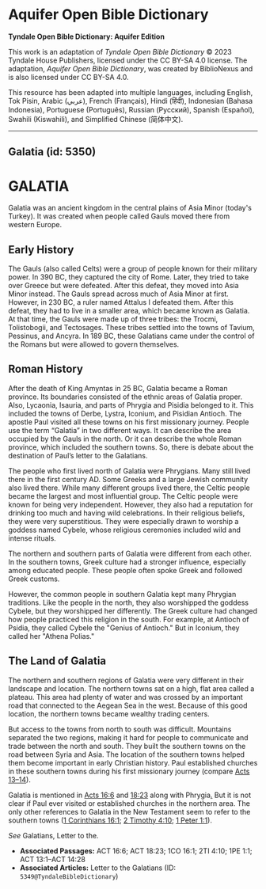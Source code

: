 # Aquifer Open Bible Dictionary

**Tyndale Open Bible Dictionary: Aquifer Edition**

This work is an adaptation of *Tyndale Open Bible Dictionary* © 2023 Tyndale House Publishers, licensed under the CC BY\-SA 4\.0 license. The adaptation, *Aquifer Open Bible Dictionary*, was created by BiblioNexus and is also licensed under CC BY\-SA 4\.0\.

This resource has been adapted into multiple languages, including English, Tok Pisin, Arabic (عربي), French (Français), Hindi (हिंदी), Indonesian (Bahasa Indonesia), Portuguese (Português), Russian (Русский), Spanish (Español), Swahili (Kiswahili), and Simplified Chinese (简体中文).



--------------------------------

## Galatia (id: 5350)

GALATIA
=======

Galatia was an ancient kingdom in the central plains of Asia Minor (today's Turkey). It was created when people called Gauls moved there from western Europe.

Early History
-------------

The Gauls (also called Celts) were a group of people known for their military power. In 390 BC, they captured the city of Rome. Later, they tried to take over Greece but were defeated. After this defeat, they moved into Asia Minor instead. The Gauls spread across much of Asia Minor at first. However, in 230 BC, a ruler named Attalus I defeated them. After this defeat, they had to live in a smaller area, which became known as Galatia. At that time, the Gauls were made up of three tribes: the Trocmi, Tolistobogii, and Tectosages. These tribes settled into the towns of Tavium, Pessinus, and Ancyra. In 189 BC, these Galatians came under the control of the Romans but were allowed to govern themselves.

Roman History
-------------

After the death of King Amyntas in 25 BC, Galatia became a Roman province. Its boundaries consisted of the ethnic areas of Galatia proper. Also, Lycaonia, Isauria, and parts of Phrygia and Pisidia belonged to it. This included the towns of Derbe, Lystra, Iconium, and Pisidian Antioch. The apostle Paul visited all these towns on his first missionary journey. People use the term “Galatia” in two different ways. It can describe the area occupied by the Gauls in the north. Or it can describe the whole Roman province, which included the southern towns. So, there is debate about the destination of Paul’s letter to the Galatians.

The people who first lived north of Galatia were Phrygians. Many still lived there in the first century AD. Some Greeks and a large Jewish community also lived there. While many different groups lived there, the Celtic people became the largest and most influential group. The Celtic people were known for being very independent. However, they also had a reputation for drinking too much and having wild celebrations. In their religious beliefs, they were very superstitious. They were especially drawn to worship a goddess named Cybele, whose religious ceremonies included wild and intense rituals.

The northern and southern parts of Galatia were different from each other. In the southern towns, Greek culture had a stronger influence, especially among educated people. These people often spoke Greek and followed Greek customs.

However, the common people in southern Galatia kept many Phrygian traditions. Like the people in the north, they also worshipped the goddess Cybele, but they worshipped her differently. The Greek culture had changed how people practiced this religion in the south. For example, at Antioch of Psidia, they called Cybele the "Genius of Antioch." But in Iconium, they called her "Athena Polias."

The Land of Galatia
-------------------

The northern and southern regions of Galatia were very different in their landscape and location. The northern towns sat on a high, flat area called a plateau. This area had plenty of water and was crossed by an important road that connected to the Aegean Sea in the west. Because of this good location, the northern towns became wealthy trading centers.

But access to the towns from north to south was difficult. Mountains separated the two regions, making it hard for people to communicate and trade between the north and south. They built the southern towns on the road between Syria and Asia. The location of the southern towns helped them become important in early Christian history. Paul established churches in these southern towns during his first missionary journey (compare [Acts 13–14](https://ref.ly/Acts13:1-Acts14:28)).

Galatia is mentioned in [Acts 16:6](https://ref.ly/Acts16:6) and [18:23](https://ref.ly/Acts18:23) along with Phrygia[.](https://ref.ly/Acts18:23) But it is not clear if Paul ever visited or established churches in the northern area. The only other references to Galatia in the New Testament seem to refer to the southern towns ([1 Corinthians 16:1](https://ref.ly/1Cor16:1); [2 Timothy 4:10](https://ref.ly/2Tim4:10); [1 Peter 1:1](https://ref.ly/1Pet1:1)). 

*See* Galatians, Letter to the.

* **Associated Passages:** ACT 16:6; ACT 18:23; 1CO 16:1; 2TI 4:10; 1PE 1:1; ACT 13:1–ACT 14:28
* **Associated Articles:** Letter to the Galatians (ID: `5349@TyndaleBibleDictionary`)


